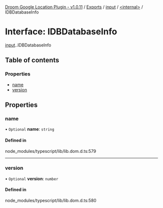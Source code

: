 [Droom Google Location Plugin - v1.0.11](../README.md) / [Exports](../modules.md) / [input](../modules/input.md) / [<internal\>](../modules/input._internal_.md) / IDBDatabaseInfo

# Interface: IDBDatabaseInfo

[input](../modules/input.md).[<internal>](../modules/input._internal_.md).IDBDatabaseInfo

## Table of contents

### Properties

- [name](input._internal_.IDBDatabaseInfo.md#name)
- [version](input._internal_.IDBDatabaseInfo.md#version)

## Properties

### name

• `Optional` **name**: `string`

#### Defined in

node_modules/typescript/lib/lib.dom.d.ts:579

___

### version

• `Optional` **version**: `number`

#### Defined in

node_modules/typescript/lib/lib.dom.d.ts:580
